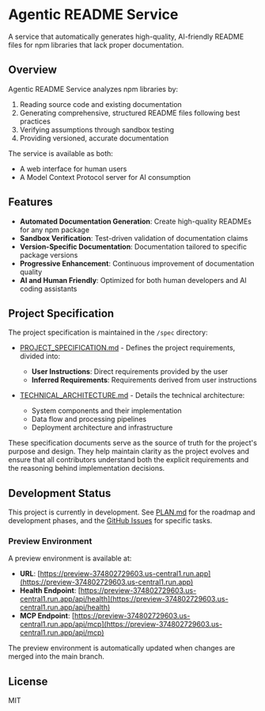 # Agentic README Service

A service that automatically generates high-quality, AI-friendly README files for npm libraries that lack proper documentation.

## Overview

Agentic README Service analyzes npm libraries by:
1. Reading source code and existing documentation
2. Generating comprehensive, structured README files following best practices
3. Verifying assumptions through sandbox testing
4. Providing versioned, accurate documentation

The service is available as both:
- A web interface for human users
- A Model Context Protocol server for AI consumption

## Features

- **Automated Documentation Generation**: Create high-quality READMEs for any npm package
- **Sandbox Verification**: Test-driven validation of documentation claims
- **Version-Specific Documentation**: Documentation tailored to specific package versions
- **Progressive Enhancement**: Continuous improvement of documentation quality
- **AI and Human Friendly**: Optimized for both human developers and AI coding assistants

## Project Specification

The project specification is maintained in the `/spec` directory:

- [PROJECT_SPECIFICATION.md](./spec/PROJECT_SPECIFICATION.md) - Defines the project requirements, divided into:
  - **User Instructions**: Direct requirements provided by the user
  - **Inferred Requirements**: Requirements derived from user instructions

- [TECHNICAL_ARCHITECTURE.md](./spec/TECHNICAL_ARCHITECTURE.md) - Details the technical architecture:
  - System components and their implementation
  - Data flow and processing pipelines
  - Deployment architecture and infrastructure

These specification documents serve as the source of truth for the project's purpose and design. They help maintain clarity as the project evolves and ensure that all contributors understand both the explicit requirements and the reasoning behind implementation decisions.

## Development Status

This project is currently in development. See [PLAN.md](./PLAN.md) for the roadmap and development phases, and the [GitHub Issues](https://github.com/bhouston/agentic-readme/issues) for specific tasks.

### Preview Environment

A preview environment is available at:
- **URL**: [https://preview-374802729603.us-central1.run.app](https://preview-374802729603.us-central1.run.app)
- **Health Endpoint**: [https://preview-374802729603.us-central1.run.app/api/health](https://preview-374802729603.us-central1.run.app/api/health)
- **MCP Endpoint**: [https://preview-374802729603.us-central1.run.app/api/mcp](https://preview-374802729603.us-central1.run.app/api/mcp)

The preview environment is automatically updated when changes are merged into the main branch.

## License

MIT